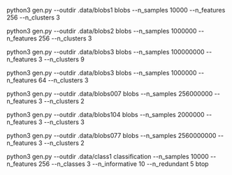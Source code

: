 
python3 gen.py --outdir .data/blobs1 blobs --n_samples 10000 --n_features 256  --n_clusters 3

python3 gen.py --outdir .data/blobs2 blobs --n_samples 1000000 --n_features 256  --n_clusters 3

python3 gen.py --outdir .data/blobs3 blobs --n_samples 100000000 --n_features 3  --n_clusters 9

python3 gen.py --outdir .data/blobs3 blobs --n_samples 1000000 --n_features 64  --n_clusters 3

python3 gen.py --outdir .data/blobs007 blobs --n_samples 256000000 --n_features 3  --n_clusters 2

python3 gen.py --outdir .data/blobs104 blobs --n_samples 2000000 --n_features 3  --n_clusters 3

python3 gen.py --outdir .data/blobs077 blobs --n_samples 2560000000 --n_features 3  --n_clusters 2


<!-- this is too diff -->
python3 gen.py --outdir .data/class1 classification --n_samples 10000 --n_features 256 --n_classes 3 --n_informative 10 --n_redundant 5 btop
